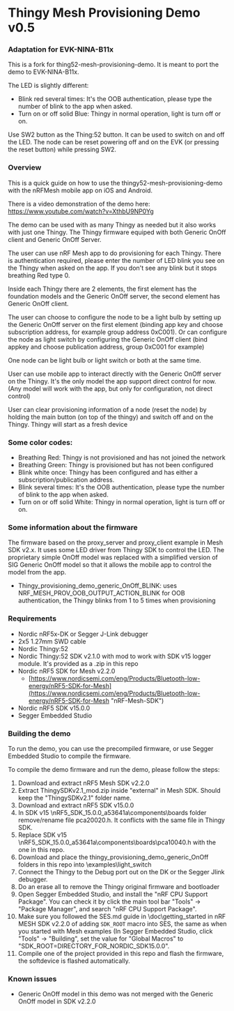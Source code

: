 # Thingy Mesh Provisioning Demo v0.5
### Adaptation for EVK-NINA-B11x
This is a fork for thing52-mesh-provisioning-demo. It is meant to port the demo to EVK-NINA-B11x.

The LED is slightly different:
- Blink red several times: It's the OOB authentication, please type the number of blink to the app when asked.
- Turn on or off solid Blue: Thingy in normal operation, light is turn off or on. 

Use SW2 button as the Thing:52 button. It can be used to switch on and off the LED. The node can be reset powering off and on the EVK (or pressing the reset button) while pressing SW2.

### Overview
This is a quick guide on how to use the thingy52-mesh-provisioning-demo with the nRFMesh mobile app on iOS and Android.

There is a video demonstration of the demo here: https://www.youtube.com/watch?v=XthbU9NP0Yg

The demo can be used with as many Thingy as needed but it also works with just one Thingy. The Thingy firmware equiped with both Generic OnOff client and Generic OnOff Server.

The user can use nRF Mesh app to do provisioning for each Thingy. There is authentication required, please enter the number of LED blink you see on the Thingy when asked on the app. If you don't see any blink but it stops breathing Red type 0.

Inside each Thingy there are 2 elements, the first element has the foundation models and the Generic OnOff server, the second element has Generic OnOff client.

The user can choose to configure the node to be a light bulb by setting up the Generic OnOff server on the first element (binding app key and choose subscription address, for example group address 0xC001). Or can configure the node as light switch by configuring the Generic OnOff client (bind appkey and choose publication address, group 0xC001 for example)

One node can be light bulb or light switch or both at the same time. 

User can use mobile app to interact directly with the Generic OnOff server on the Thingy. It's the only model the app support direct control for now. 
(Any model will work with the app, but only for configuration, not direct control)

User can clear provisioning information of a node (reset the node) by holding the main button (on top of the thingy) and switch off and on the Thingy. Thingy will start as a fresh device

### Some color codes: 

- Breathing Red: Thingy is not provisioned and has not joined the network
- Breathing Green: Thingy is provisioned but has not been configured
- Blink white once: Thingy has been configured and has either a subscription/publication address. 
- Blink several times: It's the OOB authentication, please type the number of blink to the app when asked. 
- Turn on or off solid White: Thingy in normal operation, light is turn off or on. 

### Some information about the firmware
The firmware based on the proxy_server and proxy_client example in Mesh SDK v2.x. It uses some LED driver from Thingy SDK to control the LED.
The proprietary simple OnOff model was replaced with a simplified version of SIG Generic OnOff model so that it allows the mobile app to control the model from the app. 

- Thingy_provisioning_demo_generic_OnOff_BLINK: uses NRF_MESH_PROV_OOB_OUTPUT_ACTION_BLINK for OOB authentication, the Thingy blinks from 1 to 5 times when provisioning 


### Requirements
- Nordic nRF5x-DK or Segger J-Link debugger
- 2x5 1.27mm SWD cable
- Nordic Thingy:52 
- Nordic Thingy:52 SDK v2.1.0 with mod to work with SDK v15 logger module. It's provided as a .zip in this repo
- Nordic nRF5 SDK for Mesh v2.2.0
    - [https://www.nordicsemi.com/eng/Products/Bluetooth-low-energy/nRF5-SDK-for-Mesh](https://www.nordicsemi.com/eng/Products/Bluetooth-low-energy/nRF5-SDK-for-Mesh "nRF-Mesh-SDK")
- Nordic nRF5 SDK v15.0.0
- Segger Embedded Studio 

### Building the demo
To run the demo, you can use the precompiled firmware, or use Segger Embedded Studio to compile the firmware.

To compile the demo firmware and run the demo, please follow the steps:
1. Download and extract nRF5 Mesh SDK v2.2.0
2. Extract ThingySDKv2.1_mod.zip inside "external" in Mesh SDK. Should keep the "ThingySDKv2.1" folder name. 
3. Download and extract nRF5 SDK v15.0.0 
4. In SDK v15 \nRF5_SDK_15.0.0_a53641a\components\boards folder remove/rename file pca20020.h. It conflicts with the same file in Thingy SDK. 
5. Replace SDK v15 \nRF5_SDK_15.0.0_a53641a\components\boards\pca10040.h with the one in this repo.
6. Download and place the thingy_provisioning_demo_generic_OnOff folders in this repo into \examples\light_switch 
7. Connect the Thingy to the Debug port out on the DK or the Segger Jlink debugger. 
8. Do an erase all to remove the Thingy original firmware and bootloader
9. Open Segger Embedded Studio, and install the "nRF CPU Support Package". You can check it by click the main tool bar "Tools" -> "Package Manager", and search "nRF CPU Support Package".
10. Make sure you followed the SES.md guide in \doc\getting_started in nRF MESH SDK v2.2.0 of adding `SDK_ROOT` macro into SES, the same as when you started with Mesh examples (In Segger Embedded Studio, click "Tools" -> "Building", set the value for "Global Macros" to "SDK_ROOT=DIRECTORY_FOR_NORDIC_SDK15.0.0". 
11. Compile one of the project provided in this repo and flash the firmware, the softdevice is flashed automatically. 

### Known issues

 - Generic OnOff model in this demo was not merged with the Generic OnOff model in SDK v2.2.0
 





